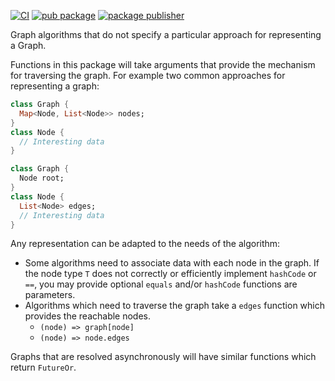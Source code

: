 [![CI](https://github.com/dart-lang/tools/actions/workflows/graphs.yml/badge.svg)](https://github.com/dart-lang/tools/actions/workflows/graphs.yml)
[![pub package](https://img.shields.io/pub/v/graphs.svg)](https://pub.dev/packages/graphs)
[![package publisher](https://img.shields.io/pub/publisher/graphs.svg)](https://pub.dev/packages/graphs/publisher)

Graph algorithms that do not specify a particular approach for representing a
Graph.

Functions in this package will take arguments that provide the mechanism for
traversing the graph. For example two common approaches for representing a
graph:

```dart
class Graph {
  Map<Node, List<Node>> nodes;
}
class Node {
  // Interesting data
}
```

```dart
class Graph {
  Node root;
}
class Node {
  List<Node> edges;
  // Interesting data
}
```

Any representation can be adapted to the needs of the algorithm:

- Some algorithms need to associate data with each node in the graph. If the
  node type `T` does not correctly or efficiently implement `hashCode` or `==`,
  you may provide optional `equals` and/or `hashCode` functions are parameters.
- Algorithms which need to traverse the graph take a `edges` function which provides the reachable nodes.
  - `(node) => graph[node]`
  - `(node) => node.edges`


Graphs that are resolved asynchronously will have similar functions which
return `FutureOr`.
